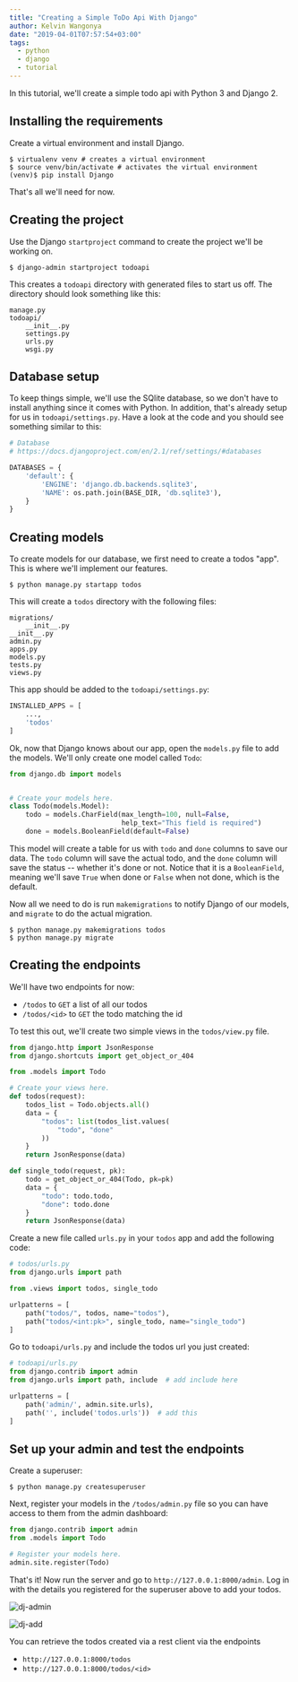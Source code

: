 ```yaml
---
title: "Creating a Simple ToDo Api With Django"
author: Kelvin Wangonya
date: "2019-04-01T07:57:54+03:00"
tags:
  - python
  - django
  - tutorial
---
```


In this tutorial, we'll create a simple todo api with Python 3 and Django 2.

<!--more-->

## Installing the requirements

Create a virtual environment and install Django.

```console
$ virtualenv venv # creates a virtual environment
$ source venv/bin/activate # activates the virtual environment
(venv)$ pip install Django
```

That's all we'll need for now.

## Creating the project

Use the Django `startproject` command to create the project we'll be working on.

```console
$ django-admin startproject todoapi
```

This creates a `todoapi` directory with generated files to start us off. The directory should look something like this:

```
manage.py
todoapi/
    __init__.py
    settings.py
    urls.py
    wsgi.py
```

## Database setup

To keep things simple, we'll use the SQlite database, so we don't have to install anything since it comes with Python. In addition, that's already setup for us in `todoapi/settings.py`. Have a look at the code and you should see something similar to this:

```python
# Database
# https://docs.djangoproject.com/en/2.1/ref/settings/#databases

DATABASES = {
    'default': {
        'ENGINE': 'django.db.backends.sqlite3',
        'NAME': os.path.join(BASE_DIR, 'db.sqlite3'),
    }
}
```

## Creating models

To create models for our database, we first need to create a todos "app". This is where we'll implement our features.

```console
$ python manage.py startapp todos
```

This will create a `todos` directory with the following files:

```
migrations/
    __init__.py
__init__.py
admin.py
apps.py
models.py
tests.py
views.py
```

This app should be added to the `todoapi/settings.py`:

```python
INSTALLED_APPS = [
    ...,
    'todos'
]
```

Ok, now that Django knows about our app, open the `models.py` file to add the models. We'll only create one model called `Todo`:

```python
from django.db import models


# Create your models here.
class Todo(models.Model):
    todo = models.CharField(max_length=100, null=False,
                            help_text="This field is required")
    done = models.BooleanField(default=False)
```

This model will create a table for us with `todo` and `done` columns to save our data. The `todo` column will save the actual todo, and the `done` column will save the status -- whether it's done or not. Notice that it is a `BooleanField`, meaning we'll save `True` when done or `False` when not done, which is the default.

Now all we need to do is run `makemigrations` to notify Django of our models, and `migrate` to do the actual migration.

```console
$ python manage.py makemigrations todos
$ python manage.py migrate
```

## Creating the endpoints

We'll have two endpoints for now:

- `/todos` to `GET` a list of all our todos
- `/todos/<id>` to `GET` the todo matching the id

To test this out, we'll create two simple views in the `todos/view.py` file.

```python
from django.http import JsonResponse
from django.shortcuts import get_object_or_404

from .models import Todo

# Create your views here.
def todos(request):
    todos_list = Todo.objects.all()
    data = {
        "todos": list(todos_list.values(
            "todo", "done"
        ))
    }
    return JsonResponse(data)

def single_todo(request, pk):
    todo = get_object_or_404(Todo, pk=pk)
    data = {
        "todo": todo.todo,
        "done": todo.done
    }
    return JsonResponse(data)
```

Create a new file called `urls.py` in your `todos` app and add the following code:

```python
# todos/urls.py
from django.urls import path

from .views import todos, single_todo

urlpatterns = [
    path("todos/", todos, name="todos"),
    path("todos/<int:pk>", single_todo, name="single_todo")
]
```

Go to `todoapi/urls.py` and include the todos url you just created:

```python
# todoapi/urls.py
from django.contrib import admin
from django.urls import path, include  # add include here

urlpatterns = [
    path('admin/', admin.site.urls),
    path('', include('todos.urls'))  # add this
]
```

## Set up your admin and test the endpoints

Create a superuser:

```console
$ python manage.py createsuperuser
```

Next, register your models in the `/todos/admin.py` file so you can have access to them from the admin dashboard:

```python
from django.contrib import admin
from .models import Todo

# Register your models here.
admin.site.register(Todo)
```

That's it! Now run the server and go to `http://127.0.0.1:8000/admin`. Log in with the details you registered for the superuser above to add your todos.

![dj-admin](https://thepracticaldev.s3.amazonaws.com/i/x6voqtudx91zc4mnvede.png)

![dj-add](https://thepracticaldev.s3.amazonaws.com/i/pmorh3sdlnknzfo1h2c2.png)

You can retrieve the todos created via a rest client via the endpoints

- `http://127.0.0.1:8000/todos`
- `http://127.0.0.1:8000/todos/<id>`
